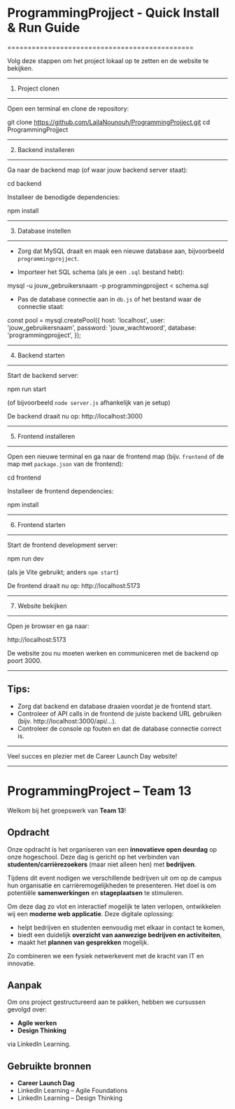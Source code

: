 # ProgrammingProjject - Quick Install & Run Guide
==============================================

Volg deze stappen om het project lokaal op te zetten en de website te bekijken.

---







1. Project clonen
-----------------
Open een terminal en clone de repository:

git clone https://github.com/LailaNounouh/ProgrammingProjject.git
cd ProgrammingProjject

---

2. Backend installeren
---------------------
Ga naar de backend map (of waar jouw backend server staat):

cd backend

Installeer de benodigde dependencies:

npm install

---

3. Database instellen
--------------------
- Zorg dat MySQL draait en maak een nieuwe database aan, bijvoorbeeld `programmingprojject`.

- Importeer het SQL schema (als je een `.sql` bestand hebt):

mysql -u jouw_gebruikersnaam -p programmingprojject < schema.sql

- Pas de database connectie aan in `db.js` of het bestand waar de connectie staat:

const pool = mysql.createPool({
  host: 'localhost',
  user: 'jouw_gebruikersnaam',
  password: 'jouw_wachtwoord',
  database: 'programmingprojject',
});

---

4. Backend starten
-----------------
Start de backend server:

npm run start

(of bijvoorbeeld `node server.js` afhankelijk van je setup)

De backend draait nu op: http://localhost:3000

---

5. Frontend installeren
----------------------
Open een nieuwe terminal en ga naar de frontend map (bijv. `frontend` of de map met `package.json` van de frontend):

cd frontend

Installeer de frontend dependencies:

npm install

---

6. Frontend starten
------------------
Start de frontend development server:

npm run dev

(als je Vite gebruikt; anders `npm start`)

De frontend draait nu op: http://localhost:5173

---

7. Website bekijken
------------------
Open je browser en ga naar:

http://localhost:5173

De website zou nu moeten werken en communiceren met de backend op poort 3000.

---

Tips:
-----
- Zorg dat backend en database draaien voordat je de frontend start.
- Controleer of API calls in de frontend de juiste backend URL gebruiken (bijv. http://localhost:3000/api/...).
- Controleer de console op fouten en dat de database connectie correct is.

---

Veel succes en plezier met de Career Launch Day website!

---

# ProgrammingProject – Team 13

Welkom bij het groepswerk van **Team 13**!

## Opdracht

Onze opdracht is het organiseren van een **innovatieve open deurdag** op onze hogeschool. Deze dag is gericht op het verbinden van **studenten/carrièrezoekers** (maar niet alleen hen) met **bedrijven**. 

Tijdens dit event nodigen we verschillende bedrijven uit om op de campus hun organisatie en carrièremogelijkheden te presenteren. Het doel is om potentiële **samenwerkingen** en **stageplaatsen** te stimuleren.

Om deze dag zo vlot en interactief mogelijk te laten verlopen, ontwikkelen wij een **moderne web applicatie**. Deze digitale oplossing:

- helpt bedrijven en studenten eenvoudig met elkaar in contact te komen,
- biedt een duidelijk **overzicht van aanwezige bedrijven en activiteiten**,
- maakt het **plannen van gesprekken** mogelijk.

Zo combineren we een fysiek netwerkevent met de kracht van IT en innovatie.

## Aanpak

Om ons project gestructureerd aan te pakken, hebben we cursussen gevolgd over:

- **Agile werken**
- **Design Thinking**

via LinkedIn Learning.

## Gebruikte bronnen

- **Career Launch Dag**
- LinkedIn Learning – Agile Foundations
- LinkedIn Learning – Design Thinking
